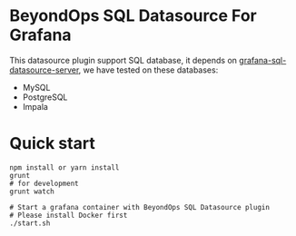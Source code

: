 
# BeyondOps SQL Datasource For Grafana

This datasource plugin support SQL database, it depends on [grafana-sql-datasource-server](https://github.com/beyondops/grafana-sql-datasource-server), we have tested on these databases:

- MySQL
- PostgreSQL
- Impala

# Quick start

```shell
npm install or yarn install
grunt
# for development
grunt watch

# Start a grafana container with BeyondOps SQL Datasource plugin
# Please install Docker first
./start.sh
```